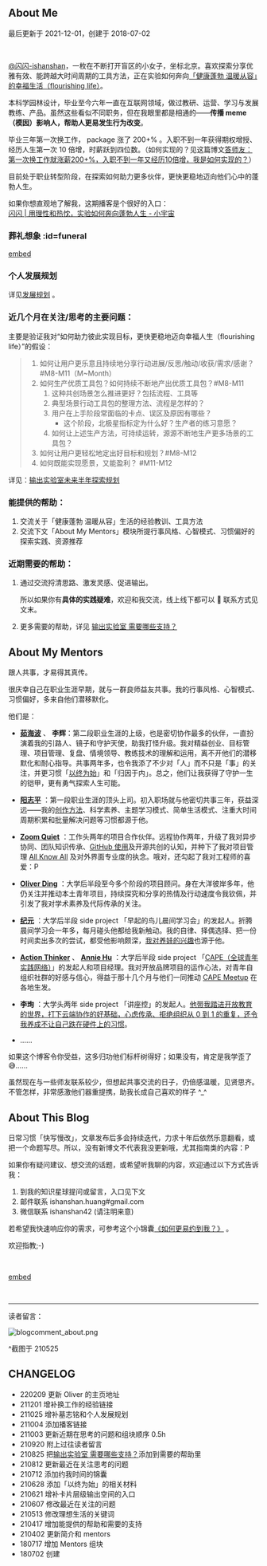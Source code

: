 ## About Me
最后更新于 2021-12-01，创建于 2018-07-02

<br>


[@闪闪-ishanshan](https://github.com/ishanshan)，一枚在不断打开盲区的小女子，坐标北京。喜欢探索分享优雅有效、能跨越大时间周期的工具方法，正在实验如何奔向[「健康蓬勃 温暖从容」的幸福生活（flourishing life）](about/idealife)。


本科学园林设计，毕业至今六年一直在互联网领域，做过教研、运营、学习与发展教练、产品。虽然这些看似不同职务，但在我眼里都是相通的——**传播 meme（模因）影响人，帮助人更易发生行为改变**。

毕业三年第一次换工作， package 涨了 200+% 。入职不到一年获得期权增授、经历人生第一次 10 倍增，时薪跃到四位数。（如何实现的？见这篇博文[答师友：第一次换工作就涨薪200+%，入职不到一年又经历10倍增，我是如何实现的？](mur/tips_jobhunting.md)）

目前处于职业转型阶段，在探索如何助力更多伙伴，更快更稳地迈向他们心中的蓬勃人生。

如果你想直观地了解我，这期播客是个很好的入口：<br>
[闪闪 | 用理性和热忱，实验如何奔向蓬勃人生 -  小宇宙](https://www.xiaoyuzhoufm.com/episode/61585ce0ae1d32c4f86c18c5?s=eyJ1IjogIjYwZTI4NWQ4ZTBmNWU3MjNiYjlmNDVlNiJ9)


### 葬礼想象 :id=funeral

[embed](_eb_funeral.md ':include')

### 个人发展规划

详见[发展规划](about/plan_lifedev.md) 。


### 近几个月在关注/思考的主要问题：

主要是验证我对“如何助力彼此实现目标，更快更稳地迈向幸福人生（flourishing life）”的假设：

> 1. 如何让用户更乐意且持续地分享行动进展/反思/触动/收获/需求/感谢？ #M8-M11（M~Month）
> 2. 如何生产优质工具包？如何持续不断地产出优质工具包？#M8-M11
>     1. 这种共创场景怎么推进更好？包括流程、工具等
>     2. 典型场景行动工具包的整理方法、流程是怎样的？
>     3. 用户在上手阶段常面临的卡点、误区及原因有哪些？
>         - 这个阶段，北极星指标定为什么好？生产者的练习意愿？
>     5. 如何让上述生产方法，可持续运转，源源不断地生产更多场景的工具包？
> 3. 如何让用户更轻松地定出好目标和规划？#M8-M12
> 4. 如何既能实现愿景，又能盈利？ #M11-M12

详见：[输出实验室未来半年探索规划](f_output/helpwanted?id=background)


### 能提供的帮助：

1. 交流关于「健康蓬勃 温暖从容」生活的经验教训、工具方法
2. 交流下文「About My Mentors」模块所提行事风格、心智模式、习惯偏好的探索实践、资源推荐




### 近期需要的帮助：

1. 通过交流捋清思路、激发灵感、促进输出。

    所以如果你有**具体的实践疑难**，欢迎和我交流，线上线下都可以 🤗 联系方式见文末。

2. 更多需要的帮助，详见 [输出实验室 需要哪些支持？](f_output/helpwanted)



## About My Mentors

跟人共事，才易得其真传。

很庆幸自己在职业生涯早期，就与一群良师益友共事。我的行事风格、心智模式、习惯偏好，多来自他们潜移默化。

他们是：


- **[茹海波](https://weibo.com/brianru)** 、 **李辉**：第二段职业生涯的上级，也是密切协作最多的伙伴，一直扮演着我的引路人、镜子和守护天使，助我打怪升级。我对精益创业、目标管理、项目管理、复盘、情境领导、教练技术的理解和运用，离不开他们的潜移默化和耐心指导。共事两年多，也令我添了不少对「人」而不只是「事」的关注，并更习惯「[以终为始](https://docs.qq.com/slide/DVVBzbVZ1UnFRZEhM)」和「归因于内」。总之，他们让我获得了守护一生的铠甲，更有勇气探索人生可能。

- **[阳志平](https://www.yangzhiping.com/)** ：第一段职业生涯的顶头上司。初入职场就与他密切共事三年，获益深远——我的[创作方法](wr/HbOutputbyCards.md)、科学素养、主题学习模式、简单生活模式、注重大时间周期积累和批量解决问题等习惯都源于他。
- **[Zoom Quiet](http://zoomquiet.io/#)** ：工作头两年的项目合作伙伴。远程协作两年，升级了我对异步协同、团队知识传承、[GitHub 使用](cmty/HbGitHubCooperate.md)及开源共创的认知，并种下了我对项目管理 [All Know All](https://www.xmind.net/m/citg/) 及对外界面专业度的执念。哦对，还勾起了我对工程师的喜爱：P
- **[Oliver Ding](https://medium.com/call4)** ：大学后半段至今多个阶段的项目顾问。身在大洋彼岸多年，他仍关注并推动本土青年项目，持续探究和分享的热情及行动速度令我钦佩，并引发了我对学术素养及代际传承的关注。
- **[纪元](http://ishanshan.zoomquiet.top/clipping/qr_jiyuan.jpeg)** ：大学后半段 side project 「早起的鸟儿晨间学习会」的发起人。折腾晨间学习会一年多，每月碰头他都给我新触动。我的自律、择偶选择、把一份时间卖出多次的尝试，都受他影响颇深，[我对养娃的兴趣](family/hb_parenting.md)也源于他。
- **[Action Thinker](http://www.zaih.com/mentor/84789490/)** 、 **[Annie Hu](https://www.linkedin.com/in/annie-hu-15250539/)** ：大学后半段 side project 「[CAPE（全球青年实践网络）](http://hicape.com/)」的发起人和项目经理。我对开放品牌项目的运作心法，对青年自组织社群的好感与信心，得益于那十几个月与他们一同推动 [CAPE Meetup](http://hicape.com/cape-meetup/) 在各地生发。
- **李珣** ：大学头两年 side project 「讲座控」的发起人。[他带我踏进开放教育的世界，打下云端协作的好基础，心虑传承、拒绝组织从 0 到 1 的重复，还令我养成不让自己跌在硬件上的习惯](selfedu/SelfEduOwetoJZK.md)。
- ……

如果这个博客令你受益，这多归功他们标杆树得好；如果没有，肯定是我学歪了😅……

虽然现在与一些师友联系较少，但想起共事交流的日子，仍倍感温暖，见贤思齐。不管怎样，非常感激他们器重提携，助我长成自己喜欢的样子 ^_^







## About This Blog

日常习惯「快写慢改」，文章发布后多会持续迭代，力求十年后依然乐意翻看，或把一个命题写尽。所以，没有新博文不代表我没更新哦，尤其指南类的内容：P



如果你有疑问建议、想交流的话题，或希望听我聊的内容，欢迎通过以下方式告诉我：

1. 到我的知识星球提问或留言，入口见下文
2. 邮件联系 ishanshan.huang#gmail.com
3. 微信联系 ishanshan42 (请注明来意)


若希望我快速响应你的需求，可参考这个小锦囊[《如何更易约到我？》](about/booking.md) 。

欢迎指教;-)

<br>

[embed](_eb_outputchannel_card.md ':include')



<br>

---


读者留言：

![blogcomment_about.png](http://ishanshan.zoomquiet.top/share/blogcomment_about.png)

^截图于 210525

## CHANGELOG

- 220209 更新 Oliver 的主页地址
- 211201 增补换工作的经验链接
- 211025 增补墓志铭和个人发展规划
- 211004 添加播客链接
- 211003 更新近期在思考的问题和组块顺序 0.5h
- 210920 附上过往读者留言
- 210825 把[输出实验室 需要哪些支持？](https://ishanshan.im/#/f_output/helpwanted)添加到需要的帮助里
- 210812 更新最近在关注思考的问题
- 210712 添加约我时间的锦囊
- 210628 添加「以终为始」的相关材料
- 210621 增补卡片层级输出空间的入口
- 210607 修改最近在关注的问题
- 210513 修改理想生活的关键词
- 210417 增加能提供的帮助和需要的支持
- 210402 更新简介和 mentors
- 180717 增加 Mentors 组块
- 180702 创建
